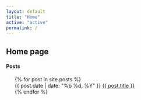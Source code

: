 ```yaml
---
layout: default
title: "Home"
active: "active"
permalink: /
---
```


<div class="row">
	<div class="col-md-12">
		<h2>Home page</h2>
	</div>
</div>

<div class="row">
	<div class="col-md-12">
		<h4>Posts</h4>
		<ul style="list-style-type: none;">
			{% for post in site.posts %}
				<li>
					<span>{{ post.date | date: "%b %d, %Y"  }}</span>
					<a href="{{ post.url }}">{{ post.title }}</a>
				</li>
			{% endfor %}
		</ul>
	</div>
</div>
